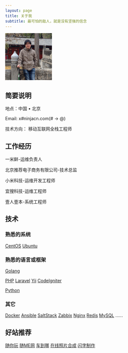 ```yaml
---
layout: page
title: 关于我
subtitle: 最可怕的敌人，就是没有坚强的信念
---
```


<img src="/static/img/ninjacn_photo.jpg" alt="头像" class="img-circle" style="width:150px">


## 简要说明

地点：中国 • 北京

Email: x#ninjacn.com(# -> @)

技术方向： 移动互联网全栈工程师


## 工作经历

一米鲜-运维负责人

北京推荐电子商务有限公司-技术总监

小米科技-运维开发工程师

宜搜科技-运维工程师

壹人壹本-系统工程师

## 技术

### 熟悉的系统
[CentOS](http://centos.org)
[Ubuntu](http://www.ubuntu.com/)

### 熟悉的语言或框架
[Golang](https://golang.org/)

[PHP](http://php.net)
[Laravel](https://laravel.com/)
[Yii](http://www.yiiframework.com/)
[CodeIgniter](https://ellislab.com/codeigniter)

[Python](https://www.python.org)

### 其它
[Docker](http://www.docker.io/)
[Ansible](http://www.ansible.com/)
[SaltStack](http://www.saltstack.com/)
[Zabbix](http://www.zabbix.com/)
[Nginx](http://nginx.org/)
[Redis](http://redis.io/)
[MySQL](http://www.mysql.com/)
......

## 好站推荐
[随你玩](http://android.myapp.com/myapp/detail.htm?apkName=com.godiy8.android)
[随ME网](http://www.godiy8.com)
[车到哪](http://www.chedaona.com)
[在线照片合成](http://photo.godiy8.com)
[闪字制作](http://shanzi.godiy8.com)


